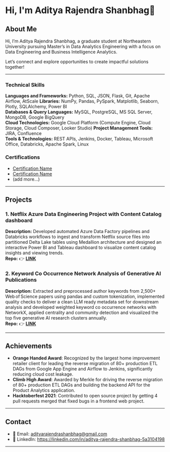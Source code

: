 # Hi, I'm Aditya Rajendra Shanbhag👋

## About Me
Hi, I’m Aditya Rajendra Shanbhag, a graduate student at Northeastern University pursuing Master’s in Data Analytics Engineering with a focus on Data Engineering and Business Intelligence Analytics.

Let’s connect and explore opportunities to create impactful solutions together!

---

### Technical Skills
**Languages and Frameworks:** Python, SQL, JSON, Flask, Git, Apache Airflow, AtScale
**Libraries:** NumPy, Pandas, PySpark, Matplotlib, Seaborn, Plotly, SQLAlchemy, Power BI  
**Databases & Query Languages:** MySQL, PostgreSQL, MS SQL Server, MongoDB, Google BigQuery  
**Cloud Technologies:** Google Cloud Platform (Compute Engine, Cloud Storage, Cloud Composer, Looker Studio) 
**Project Management Tools:** JIRA, Confluence  
**Tools & Technologies:** REST APIs, Jenkins, Docker, Tableau, Microsoft Office, Databricks, Apache Spark, Linux  


### Certifications
- [Certification Name](link)
- [Certification Name](link)
- (add more...)

---

## Projects

### 1. Netflix Azure Data Engineering Project with Content Catalog dashboard
**Description:** Developed automated Azure Data Factory pipelines and Databricks workflows to ingest and transform Netflix source files into partitioned Delta Lake tables using Medallion architecture and designed an interactive Power BI and Tableau dashboard to visualize content catalog insights and viewing trends. <br>
**Repo:** 👉 [**LINK**](https://github.com/adityarajendrashanbhag/Netfix-Azure-data-engineering-project-with-PowerBI-dashboard)

### 2. Keyword Co Occurrence Network Analysis of Generative AI Publications
**Description:** Extracted and preprocessed author keywords from 2,500+ Web of Science papers using pandas and custom tokenization, implemented quality checks to deliver a clean LLM ready metadata set for downstream analysis and developed weighted keyword co occurrence networks with NetworkX, applied centrality and community detection and visualized the top five generative AI research clusters annually. <br>
**Repo:** 👉 [**LINK**](https://github.com/adityarajendrashanbhag/keyword_co_occurance_network_analysis)

---

## Achievements
- **Orange Handed Award**: Recognized by the largest home improvement retailer client for leading the reverse migration of 80+ production ETL DAGs from Google App Engine and Airflow to Jenkins, significantly reducing cloud cost leakage.
- **Climb High Award**: Awarded by Merkle for driving the reverse migration of 80+ production ETL DAGs and building the backend API for the Product Analytics application.
- **Hacktoberfest 2021**: Contributed to open source project by getting 4 pull requests merged that fixed bugs in a frontend web project.

---

## Contact
- 📧 Email: adityarajendrashanbhag@gmail.com
- 💼 LinkedIn: https://linkedin.com/in/aditya-rajendra-shanbhag-5a3104198
---
